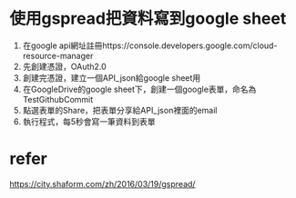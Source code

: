 # 使用gspread把資料寫到google sheet
1. 在google api網址註冊https://console.developers.google.com/cloud-resource-manager
2. 先創建憑證，OAuth2.0
3. 創建完憑證，建立一個API_json給google sheet用
4. 在GoogleDrive的google sheet下，創建一個google表單，命名為TestGithubCommit
5. 點選表單的Share，把表單分享給API_json裡面的email
6. 執行程式，每5秒會寫一筆資料到表單

# refer
https://city.shaform.com/zh/2016/03/19/gspread/